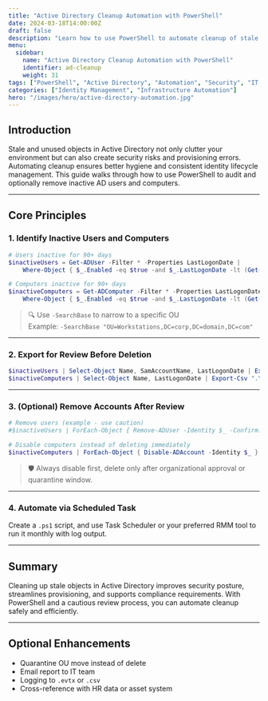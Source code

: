 ```yaml
---
title: "Active Directory Cleanup Automation with PowerShell"
date: 2024-03-18T14:00:00Z
draft: false
description: "Learn how to use PowerShell to automate cleanup of stale user and computer accounts in Active Directory"
menu:
  sidebar:
    name: "Active Directory Cleanup Automation with PowerShell"
    identifier: ad-cleanup
    weight: 31
tags: ["PowerShell", "Active Directory", "Automation", "Security", "IT Operations"]
categories: ["Identity Management", "Infrastructure Automation"]
hero: "/images/hero/active-directory-automation.jpg"
---
```


## Introduction

Stale and unused objects in Active Directory not only clutter your environment but can also create security risks and provisioning errors. Automating cleanup ensures better hygiene and consistent identity lifecycle management. This guide walks through how to use PowerShell to audit and optionally remove inactive AD users and computers.

---

## Core Principles

### 1. Identify Inactive Users and Computers

```powershell
# Users inactive for 90+ days
$inactiveUsers = Get-ADUser -Filter * -Properties LastLogonDate |
    Where-Object { $_.Enabled -eq $true -and $_.LastLogonDate -lt (Get-Date).AddDays(-90) }

# Computers inactive for 90+ days
$inactiveComputers = Get-ADComputer -Filter * -Properties LastLogonDate |
    Where-Object { $_.Enabled -eq $true -and $_.LastLogonDate -lt (Get-Date).AddDays(-90) }
```

> 🔍 Use `-SearchBase` to narrow to a specific OU  
> Example: `-SearchBase "OU=Workstations,DC=corp,DC=domain,DC=com"`

---

### 2. Export for Review Before Deletion

```powershell
$inactiveUsers | Select-Object Name, SamAccountName, LastLogonDate | Export-Csv ".\InactiveUsers.csv" -NoTypeInformation
$inactiveComputers | Select-Object Name, LastLogonDate | Export-Csv ".\InactiveComputers.csv" -NoTypeInformation
```

---

### 3. (Optional) Remove Accounts After Review

```powershell
# Remove users (example - use caution)
#$inactiveUsers | ForEach-Object { Remove-ADUser -Identity $_ -Confirm:$false }

# Disable computers instead of deleting immediately
$inactiveComputers | ForEach-Object { Disable-ADAccount -Identity $_ }
```

> 🛡️ Always disable first, delete only after organizational approval or quarantine window.

---

### 4. Automate via Scheduled Task

Create a `.ps1` script, and use Task Scheduler or your preferred RMM tool to run it monthly with log output.

---

## Summary

Cleaning up stale objects in Active Directory improves security posture, streamlines provisioning, and supports compliance requirements. With PowerShell and a cautious review process, you can automate cleanup safely and efficiently.

---

## Optional Enhancements

- Quarantine OU move instead of delete
- Email report to IT team
- Logging to `.evtx` or `.csv`
- Cross-reference with HR data or asset system
